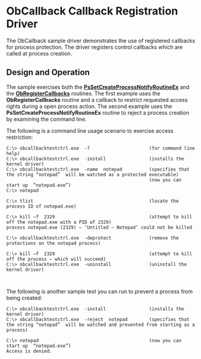 ObCallback Callback Registration Driver
=======================================

The ObCallback sample driver demonstrates the use of registered callbacks for process protection. The driver registers control callbacks which are called at process creation.


Design and Operation
--------------------

The sample exercises both the [**PsSetCreateProcessNotifyRoutineEx**](http://msdn.microsoft.com/en-us/library/windows/hardware/ff559951) and the [**ObRegisterCallbacks**](http://msdn.microsoft.com/en-us/library/windows/hardware/ff558692) routines. The first example uses the **ObRegisterCallbacks** routine and a callback to restrict requested access rights during a open process action. The second example uses the **PsSetCreateProcessNotifyRoutineEx** routine to reject a process creation by examining the command line.

The following is a command line usage scenario to exercise access restriction:

``` {.syntax xml:space="preserve"}
C:\> obcallbacktestctrl.exe  -?                      (for command line help)
C:\> obcallbacktestctrl.exe  -install                (installs the kernel driver)
C:\> obcallbacktestctrl.exe  -name  notepad          (specifies that the string “notepad”  will be watched as a protected executable)
                                                     (now you can start up  “notepad.exe”)
C:\> notepad

C:\> tlist                                           (locate the process ID of notepad.exe)

C:\> kill –f  2329                                   (attempt to kill off the notepad.exe with a PID of 2329)
process notepad.exe (2329) – ‘Untitled – Notepad’ could not be killed

C:\> obcallbacktestctrl.exe  -deprotect              (remove the protections on the notepad process)

C:\> kill –f  2329                                   (attempt to kill off the process – which will succeed)
C:\> obcallbacktestctrl.exe  -uninstall              (uninstall the kernel driver)
 
 
```

The following is another sample test you can run to prevent a process from being created:

``` {.syntax xml:space="preserve"}
C:\> obcallbacktestctrl.exe  -install                (installs the kernel driver)
C:\> obcallbacktestctrl.exe  -reject  notepad        (specifies that the string “notepad”  will be watched and prevented from starting as a process)

C:\> notepad                                         (now you can start up  “notepad.exe”)
Access is denied.
```
